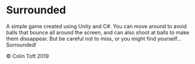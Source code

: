 # Surrounded
A simple game created using Unity and C#. You can move around to avoid balls that bounce all around the screen, and can also shoot at balls to make them dissappear. But be careful not to miss, or you might find yourself... Surrounded!

© Colin Toft 2019
